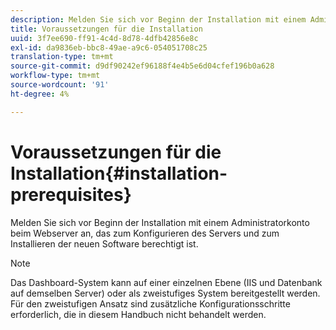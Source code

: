 ```yaml
---
description: Melden Sie sich vor Beginn der Installation mit einem Administratorkonto beim Webserver an, das zum Konfigurieren des Servers und zum Installieren der neuen Software berechtigt ist.
title: Voraussetzungen für die Installation
uuid: 3f7ee690-ff91-4c4d-8d78-4dfb42856e8c
exl-id: da9836eb-bbc8-49ae-a9c6-054051708c25
translation-type: tm+mt
source-git-commit: d9df90242ef96188f4e4b5e6d04cfef196b0a628
workflow-type: tm+mt
source-wordcount: '91'
ht-degree: 4%

---
```


# Voraussetzungen für die Installation{#installation-prerequisites}

Melden Sie sich vor Beginn der Installation mit einem Administratorkonto beim Webserver an, das zum Konfigurieren des Servers und zum Installieren der neuen Software berechtigt ist.

>[!NOTE]
>
>Das Dashboard-System kann auf einer einzelnen Ebene (IIS und Datenbank auf demselben Server) oder als zweistufiges System bereitgestellt werden. Für den zweistufigen Ansatz sind zusätzliche Konfigurationsschritte erforderlich, die in diesem Handbuch nicht behandelt werden.
